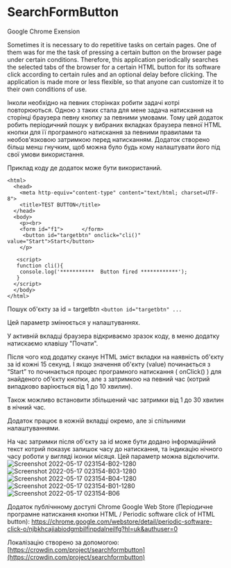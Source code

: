 # SearchFormButton

Google Chrome Exension 

Sometimes it is necessary to do repetitive tasks on certain pages. One of them was for me the task of pressing a certain button on the browser page under certain conditions.
Therefore, this application periodically searches the selected tabs of the browser for a certain HTML button for its software click according to certain rules and an optional delay before clicking.
The application is made more or less flexible, so that anyone can customize it to their own conditions of use.


Інколи необхідно на певних сторінках робити задачі котрі повторюються. Одною з таких стала для мене задача натискання на сторінці браузера певну кнопку за певними умовами.
Тому цей додаток робить періодичний пошук у вибраних вкладках браузера певної HTML кнопки для її програмного натискання за певними правилами та необов'язковою затримкою перед натисканням.
Додаток створено більш менш гнучким, щоб можна було будь кому налаштувати його під свої умови використання. 

Приклад коду де додаток може бути використаний.
```
<html>
  <head>
    <meta http-equiv="content-type" content="text/html; charset=UTF-8">
    <title>TEST BUTTON</title>
  </head>
  <body>
    <p><br>
	<form id="f1">  	</form>
	 <button id="targetbtn" onclick="cli()" value="Start">Start</button>
    </p>  
	
   <script>
   function cli(){
    console.log('***********  Button fired ************');
   }
  </script>   
  </body>
</html>
```

Пошук об'єкту за id = targetbtn
``` <button id="targetbtn" ...  ```

Цей параметр змінюється у налаштуваннях.

У активній вкладці браузера відкриваємо зразок коду, в меню додатку натискаємо клавішу "Почати".

Після чого код додатку сканує HTML зміст вкладки на наявність об'єкту за id кожні 15 секунд. І якщо значення об'єкту (value) починається з “Start” то починається процес програмного натискання ( onClick() ) для знайденого об'єкту кнопки, але з затримкою на певний час  (котрий випадково варіюється від 1 до 10 хвилин).

Також можливо встановити збільшений час затримки від 1 до 30 хвилин в нічний час.

Додаток працює в кожній вкладці окремо, але зі спільними налаштуваннями.

На час затримки після об'єкту за id може бути додано інформаційний текст котрий показує залишок часу до натискання, та індикацію нічного часу роботи у вигляді іконки місяця. Цей параметр можна відключити.
![Screenshot 2022-05-17 023154-B02-1280](https://user-images.githubusercontent.com/3278842/168913967-48193e99-fe0c-4fcc-93b2-1f999ff79602.png)
![Screenshot 2022-05-17 023154-B03-1280](https://user-images.githubusercontent.com/3278842/168913969-fa7f289b-7058-4f83-9201-7b14d64076a6.png)
![Screenshot 2022-05-17 023154-B04-1280](https://user-images.githubusercontent.com/3278842/168913971-ec558c79-2909-4d22-9f23-44a0a15cd15f.png)
![Screenshot 2022-05-17 023154-B01-1280](https://user-images.githubusercontent.com/3278842/168913964-e1a2d0af-d13e-413a-9c27-028c26ce7d31.png)
![Screenshot 2022-05-17 023154-B06](https://user-images.githubusercontent.com/3278842/169706057-e67cca65-f89b-41ba-b749-a5e983a5eaaf.png)


Додаток публічнному доступі Chrome Google Web Store (Періодичне програмне натискання кнопки HTML / Periodic software click of HTML button): [https://chrome.google.com/webstore/detail/periodic-software-click-o/njbkhcajiabiodgmbilfinpdalneilfg?hl=uk&authuser=0
](https://chrome.google.com/webstore/detail/periodic-software-click-o/njbkhcajiabiodgmbilfinpdalneilfg?hl=uk&authuser=0)

Локалізацію створено за допомогою: [https://crowdin.com/project/searchformbutton](https://crowdin.com/project/searchformbutton)

